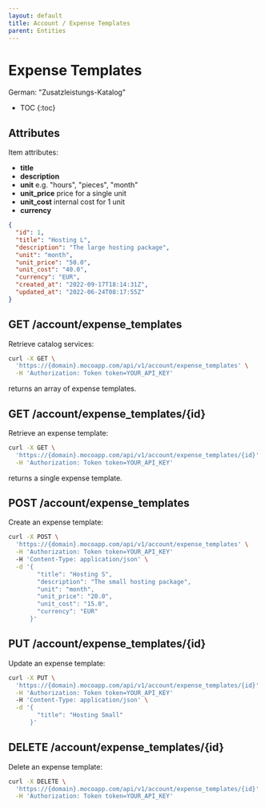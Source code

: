 ```yaml
---
layout: default
title: Account / Expense Templates
parent: Entities
---
```


# Expense Templates

German: "Zusatzleistungs-Katalog"

- TOC
{:toc}

## Attributes

Item attributes:

- **title**
- **description**
- **unit** e.g. "hours", "pieces", "month"
- **unit_price** price for a single unit
- **unit_cost** internal cost for 1 unit
- **currency**

```json
{
  "id": 1,
  "title": "Hosting L",
  "description": "The large hosting package",
  "unit": "month",
  "unit_price": "50.0",
  "unit_cost": "40.0",
  "currency": "EUR",
  "created_at": "2022-09-17T18:14:31Z",
  "updated_at": "2022-06-24T08:17:55Z"
}
```

## GET /account/expense_templates

Retrieve catalog services:

```bash
curl -X GET \
  'https://{domain}.mocoapp.com/api/v1/account/expense_templates' \
  -H 'Authorization: Token token=YOUR_API_KEY'
```

returns an array of expense templates.

## GET /account/expense_templates/{id}

Retrieve an expense template:

```bash
curl -X GET \
  'https://{domain}.mocoapp.com/api/v1/account/expense_templates/{id}' \
  -H 'Authorization: Token token=YOUR_API_KEY'
```

returns a single expense template.

## POST /account/expense_templates

Create an expense template:

```bash
curl -X POST \
  'https://{domain}.mocoapp.com/api/v1/account/expense_templates' \
  -H 'Authorization: Token token=YOUR_API_KEY'
  -H 'Content-Type: application/json' \
  -d '{
        "title": "Hosting S",
        "description": "The small hosting package",
        "unit": "month",
        "unit_price": "20.0",
        "unit_cost": "15.0",
        "currency": "EUR"
      }'
```

## PUT /account/expense_templates/{id}

Update an expense template:

```bash
curl -X PUT \
  'https://{domain}.mocoapp.com/api/v1/account/expense_templates/{id}' \
  -H 'Authorization: Token token=YOUR_API_KEY'
  -H 'Content-Type: application/json' \
  -d '{
        "title": "Hosting Small"
      }'
```

## DELETE /account/expense_templates/{id}

Delete an expense template:

```bash
curl -X DELETE \
  'https://{domain}.mocoapp.com/api/v1/account/expense_templates/{id}' \
  -H 'Authorization: Token token=YOUR_API_KEY'
```

